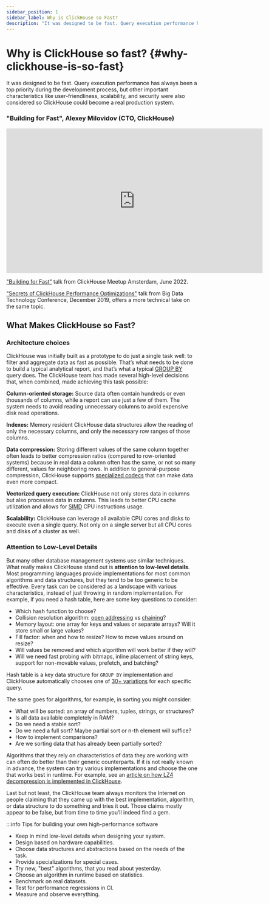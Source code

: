 ```yaml
---
sidebar_position: 1
sidebar_label: Why is ClickHouse so Fast?
description: "It was designed to be fast. Query execution performance has always been a top priority during the development process, but other important characteristics like user-friendliness, scalability, and security were also considered so ClickHouse could become a real production system."
---
```


# Why is ClickHouse so fast? {#why-clickhouse-is-so-fast}

<!-- slug: /en/faq/general/why-clickhouse-is-so-fast  -->

It was designed to be fast. Query execution performance has always been a top priority during the development process, but other important characteristics like user-friendliness, scalability, and security were also considered so ClickHouse could become a real production system.

### "Building for Fast", Alexey Milovidov (CTO, ClickHouse)

<iframe width="675" height="380" src="https://www.youtube.com/embed/CAS2otEoerM" frameborder="0" allow="accelerometer; autoplay; gyroscope; picture-in-picture" allowfullscreen></iframe>

["Building for Fast"](https://www.youtube.com/watch?v=CAS2otEoerM) talk from ClickHouse Meetup Amsterdam, June 2022.

["Secrets of ClickHouse Performance Optimizations"](https://www.youtube.com/watch?v=ZOZQCQEtrz8) talk from Big Data Technology Conference, December 2019, offers a more technical take on the same topic.

## What Makes ClickHouse so Fast?

### Architecture choices

ClickHouse was initially built as a prototype to do just a single task well: to filter and aggregate data as fast as possible. That’s what needs to be done to build a typical analytical report, and that’s what a typical [GROUP BY](../../sql-reference/statements/select/group-by.md) query does. The ClickHouse team has made several high-level decisions that, when combined, made achieving this task possible:

**Column-oriented storage:**   Source data often contain hundreds or even thousands of columns, while a report can use just a few of them. The system needs to avoid reading unnecessary columns to avoid expensive disk read operations.

**Indexes:**  Memory resident ClickHouse data structures allow the reading of only the necessary columns, and only the necessary row ranges of those columns.

**Data compression:**   Storing different values of the same column together often leads to better compression ratios (compared to row-oriented systems) because in real data a column often has the same, or not so many different, values for neighboring rows. In addition to general-purpose compression, ClickHouse supports [specialized codecs](../../sql-reference/statements/create/table.md/#specialized-codecs) that can make data even more compact.

**Vectorized query execution:**  ClickHouse not only stores data in columns but also processes data in columns. This leads to better CPU cache utilization and allows for [SIMD](https://en.wikipedia.org/wiki/SIMD) CPU instructions usage.

**Scalability:**   ClickHouse can leverage all available CPU cores and disks to execute even a single query. Not only on a single server but all CPU cores and disks of a cluster as well.

### Attention to Low-Level Details

But many other database management systems use similar techniques. What really makes ClickHouse stand out is **attention to low-level details**. Most programming languages provide implementations for most common algorithms and data structures, but they tend to be too generic to be effective. Every task can be considered as a landscape with various characteristics, instead of just throwing in random implementation. For example, if you need a hash table, here are some key questions to consider:

-   Which hash function to choose?
-   Collision resolution algorithm: [open addressing](https://en.wikipedia.org/wiki/Open_addressing) vs [chaining](https://en.wikipedia.org/wiki/Hash_table#Separate_chaining)?
-   Memory layout: one array for keys and values or separate arrays? Will it store small or large values?
-   Fill factor: when and how to resize? How to move values around on resize?
-   Will values be removed and which algorithm will work better if they will?
-   Will we need fast probing with bitmaps, inline placement of string keys, support for non-movable values, prefetch, and batching?

Hash table is a key data structure for `GROUP BY` implementation and ClickHouse automatically chooses one of [30+ variations](https://github.com/ClickHouse/ClickHouse/blob/master/src/Interpreters/Aggregator.h) for each specific query.

The same goes for algorithms, for example, in sorting you might consider:

-   What will be sorted: an array of numbers, tuples, strings, or structures?
-   Is all data available completely in RAM?
-   Do we need a stable sort?
-   Do we need a full sort? Maybe partial sort or n-th element will suffice?
-   How to implement comparisons?
-   Are we sorting data that has already been partially sorted?

Algorithms that they rely on characteristics of data they are working with can often do better than their generic counterparts. If it is not really known in advance, the system can try various implementations and choose the one that works best in runtime. For example, see an [article on how LZ4 decompression is implemented in ClickHouse](https://habr.com/en/company/yandex/blog/457612/).

Last but not least, the ClickHouse team always monitors the Internet on people claiming that they came up with the best implementation, algorithm, or data structure to do something and tries it out. Those claims mostly appear to be false, but from time to time you’ll indeed find a gem.

:::info Tips for building your own high-performance software
-   Keep in mind low-level details when designing your system.
-   Design based on hardware capabilities.
-   Choose data structures and abstractions based on the needs of the task.
-   Provide specializations for special cases.
-   Try new, "best" algorithms, that you read about yesterday.
-   Choose an algorithm in runtime based on statistics.
-   Benchmark on real datasets.
-   Test for performance regressions in CI.
-   Measure and observe everything.
